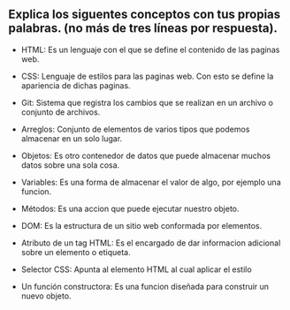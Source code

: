## Explica los siguentes conceptos con tus propias palabras. (no más de tres líneas por respuesta).

* HTML: Es un lenguaje con el que se define el contenido de las paginas web.

* CSS: Lenguaje de estilos para las paginas web. Con esto se define la apariencia de dichas paginas.

* Git: Sistema que registra los cambios que se realizan en un archivo o conjunto de archivos.

* Arreglos: Conjunto de elementos de varios tipos que podemos almacenar en un solo lugar.

* Objetos: Es otro contenedor de datos que puede almacenar muchos datos sobre una sola cosa.

* Variables: Es una forma de almacenar el valor de algo, por ejemplo una funcion.

* Métodos: Es una accion que puede ejecutar nuestro objeto.

* DOM: Es la estructura de un sitio web conformada por elementos.

* Atributo de un tag HTML: Es el encargado de dar informacion adicional sobre un elemento o etiqueta.

* Selector CSS: Apunta al elemento HTML al cual aplicar el estilo

* Un función constructora: Es una funcion diseñada para construir un nuevo objeto.

